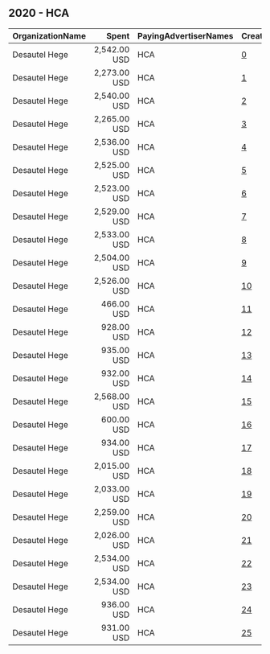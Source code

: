 ## 2020 - HCA 
|OrganizationName|Spent|PayingAdvertiserNames|CreativeUrls|Impressions|Genders|AgeBrackets|CountryCodes|BillingAddresses|CandidateBallotInformation|
|:---|---:|:---|:---|---:|:---|:---|:---|:---|:---|
|Desautel Hege|2,542.00 USD|HCA|[0](https://www.snap.com/political-ads/asset/aeff22d6625a77e57a190c9ebbb44c74be91e310aaa629e51bffa1edbdbccf5b?mediaType=mp4)|1,270,054||18-24|united states|"315 W Riverside,Spokane,99201,US"||
|Desautel Hege|2,273.00 USD|HCA|[1](https://www.snap.com/political-ads/asset/79566636377c471b07b77a6bc6dc91c7cd3bd6577579f92caddba02efc029c48?mediaType=mp4)|237,475||18-24|united states|"315 W Riverside,Spokane,99201,US"||
|Desautel Hege|2,540.00 USD|HCA|[2](https://www.snap.com/political-ads/asset/aeff22d6625a77e57a190c9ebbb44c74be91e310aaa629e51bffa1edbdbccf5b?mediaType=mp4)|1,251,462||18-24|united states|"315 W Riverside,Spokane,99201,US"||
|Desautel Hege|2,265.00 USD|HCA|[3](https://www.snap.com/political-ads/asset/21efa158b581455f497e4e262535a8edcc84157cee318f43215391be6ef8f62c?mediaType=mp4)|236,635||18-24|united states|"315 W Riverside,Spokane,99201,US"||
|Desautel Hege|2,536.00 USD|HCA|[4](https://www.snap.com/political-ads/asset/21efa158b581455f497e4e262535a8edcc84157cee318f43215391be6ef8f62c?mediaType=mp4)|265,026||18-24|united states|"315 W Riverside,Spokane,99201,US"||
|Desautel Hege|2,525.00 USD|HCA|[5](https://www.snap.com/political-ads/asset/be381685685c5a738aad5b191041c7455f875313c7f989dd6169dc813fbc6daf?mediaType=mp4)|1,244,182||18-24|united states|"315 W Riverside,Spokane,99201,US"||
|Desautel Hege|2,523.00 USD|HCA|[6](https://www.snap.com/political-ads/asset/be381685685c5a738aad5b191041c7455f875313c7f989dd6169dc813fbc6daf?mediaType=mp4)|1,260,136||18-24|united states|"315 W Riverside,Spokane,99201,US"||
|Desautel Hege|2,529.00 USD|HCA|[7](https://www.snap.com/political-ads/asset/79566636377c471b07b77a6bc6dc91c7cd3bd6577579f92caddba02efc029c48?mediaType=mp4)|264,344||18-24|united states|"315 W Riverside,Spokane,99201,US"||
|Desautel Hege|2,533.00 USD|HCA|[8](https://www.snap.com/political-ads/asset/4e0b2c4aaa5cf5278c41baf02e3005d989b2ac831c428380d2c1c90899569428?mediaType=mp4)|1,247,987||18-24|united states|"315 W Riverside,Spokane,99201,US"||
|Desautel Hege|2,504.00 USD|HCA|[9](https://www.snap.com/political-ads/asset/79566636377c471b07b77a6bc6dc91c7cd3bd6577579f92caddba02efc029c48?mediaType=mp4)|259,863||18-24|united states|"315 W Riverside,Spokane,99201,US"||
|Desautel Hege|2,526.00 USD|HCA|[10](https://www.snap.com/political-ads/asset/2884cce15513986090a6fd36d6ca196b90bf46193174d52ffa6f7fad0842cf6a?mediaType=mp4)|262,146||18-24|united states|"315 W Riverside,Spokane,99201,US"||
|Desautel Hege|466.00 USD|HCA|[11](https://www.snap.com/political-ads/asset/958f03e0b048887a9369e3f2044a8b3f70432f40e445218220f0f40b68d52ad1?mediaType=mp4)|227,292||18-24|united states|"315 W Riverside,Spokane,99201,US"||
|Desautel Hege|928.00 USD|HCA|[12](https://www.snap.com/political-ads/asset/be381685685c5a738aad5b191041c7455f875313c7f989dd6169dc813fbc6daf?mediaType=mp4)|463,124||18-24|united states|"315 W Riverside,Spokane,99201,US"||
|Desautel Hege|935.00 USD|HCA|[13](https://www.snap.com/political-ads/asset/79566636377c471b07b77a6bc6dc91c7cd3bd6577579f92caddba02efc029c48?mediaType=mp4)|97,854||18-24|united states|"315 W Riverside,Spokane,99201,US"||
|Desautel Hege|932.00 USD|HCA|[14](https://www.snap.com/political-ads/asset/2884cce15513986090a6fd36d6ca196b90bf46193174d52ffa6f7fad0842cf6a?mediaType=mp4)|97,593||18-24|united states|"315 W Riverside,Spokane,99201,US"||
|Desautel Hege|2,568.00 USD|HCA|[15](https://www.snap.com/political-ads/asset/21efa158b581455f497e4e262535a8edcc84157cee318f43215391be6ef8f62c?mediaType=mp4)|266,411||18-24|united states|"315 W Riverside,Spokane,99201,US"||
|Desautel Hege|600.00 USD|HCA|[16](https://www.snap.com/political-ads/asset/182a57e0888f43bc3e494523a8e302ed6122f71e3dfde00599a766a0dd1fa1d6?mediaType=mp4)|300,414||18-24|united states|"315 W Riverside,Spokane,99201,US"||
|Desautel Hege|934.00 USD|HCA|[17](https://www.snap.com/political-ads/asset/4e0b2c4aaa5cf5278c41baf02e3005d989b2ac831c428380d2c1c90899569428?mediaType=mp4)|465,849||18-24|united states|"315 W Riverside,Spokane,99201,US"||
|Desautel Hege|2,015.00 USD|HCA|[18](https://www.snap.com/political-ads/asset/be381685685c5a738aad5b191041c7455f875313c7f989dd6169dc813fbc6daf?mediaType=mp4)|1,007,418||18-24|united states|"315 W Riverside,Spokane,99201,US"||
|Desautel Hege|2,033.00 USD|HCA|[19](https://www.snap.com/political-ads/asset/aeff22d6625a77e57a190c9ebbb44c74be91e310aaa629e51bffa1edbdbccf5b?mediaType=mp4)|1,016,213||18-24|united states|"315 W Riverside,Spokane,99201,US"||
|Desautel Hege|2,259.00 USD|HCA|[20](https://www.snap.com/political-ads/asset/2884cce15513986090a6fd36d6ca196b90bf46193174d52ffa6f7fad0842cf6a?mediaType=mp4)|235,985||18-24|united states|"315 W Riverside,Spokane,99201,US"||
|Desautel Hege|2,026.00 USD|HCA|[21](https://www.snap.com/political-ads/asset/4e0b2c4aaa5cf5278c41baf02e3005d989b2ac831c428380d2c1c90899569428?mediaType=mp4)|1,012,617||18-24|united states|"315 W Riverside,Spokane,99201,US"||
|Desautel Hege|2,534.00 USD|HCA|[22](https://www.snap.com/political-ads/asset/4e0b2c4aaa5cf5278c41baf02e3005d989b2ac831c428380d2c1c90899569428?mediaType=mp4)|1,265,601||18-24|united states|"315 W Riverside,Spokane,99201,US"||
|Desautel Hege|2,534.00 USD|HCA|[23](https://www.snap.com/political-ads/asset/2884cce15513986090a6fd36d6ca196b90bf46193174d52ffa6f7fad0842cf6a?mediaType=mp4)|264,810||18-24|united states|"315 W Riverside,Spokane,99201,US"||
|Desautel Hege|936.00 USD|HCA|[24](https://www.snap.com/political-ads/asset/aeff22d6625a77e57a190c9ebbb44c74be91e310aaa629e51bffa1edbdbccf5b?mediaType=mp4)|466,961||18-24|united states|"315 W Riverside,Spokane,99201,US"||
|Desautel Hege|931.00 USD|HCA|[25](https://www.snap.com/political-ads/asset/21efa158b581455f497e4e262535a8edcc84157cee318f43215391be6ef8f62c?mediaType=mp4)|97,524||18-24|united states|"315 W Riverside,Spokane,99201,US"||

